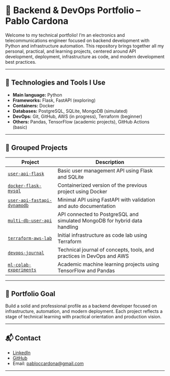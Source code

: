 # 🧩 Backend & DevOps Portfolio – Pablo Cardona

Welcome to my technical portfolio! I’m an electronics and telecommunications engineer focused on backend development with Python and infrastructure automation. This repository brings together all my personal, practical, and learning projects, centered around API development, deployment, infrastructure as code, and modern development best practices.

---

## 🚀 Technologies and Tools I Use

- **Main language:** Python
- **Frameworks:** Flask, FastAPI (exploring)
- **Containers:** Docker
- **Databases:** PostgreSQL, SQLite, MongoDB (simulated)
- **DevOps:** Git, GitHub, AWS (in progress), Terraform (beginner)
- **Others:** Pandas, TensorFlow (academic projects), GitHub Actions (basic)

---

## 📂 Grouped Projects

| Project | Description |
|---------|-------------|
| [`user-api-flask`](./user-api-flask) | Basic user management API using Flask and SQLite |
| [`docker-flask-mysql`](./docker-flask-mysql) | Containerized version of the previous project using Docker |
| [`user-api-fastapi-dynamodb`](./user-api-fastapi-dynamodb) | Minimal API using FastAPI with validation and auto documentation |
| [`multi-db-user-api`](./multi-db-user-api) | API connected to PostgreSQL and simulated MongoDB for hybrid data handling |
| [`terraform-aws-lab`](./terraform-aws-lab) | Initial infrastructure as code lab using Terraform |
| [`devops-journal`](./devops-journal) | Technical journal of concepts, tools, and practices in DevOps and AWS |
| [`ml-colab-experiments`](./ml-colab-experiments) | Academic machine learning projects using TensorFlow and Pandas |

---

## 🎯 Portfolio Goal

Build a solid and professional profile as a backend developer focused on infrastructure, automation, and modern deployment. Each project reflects a stage of technical learning with practical orientation and production vision.

---

## 📬 Contact

- [LinkedIn](https://www.linkedin.com/in/pabloccardona)
- [GitHub](https://github.com/pablocardona03)
- Email: pabloccardona@gmail.com

---